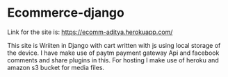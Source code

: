 # Ecommerce-django

 Link for the site is: https://ecomm-aditya.herokuapp.com/
 
 This site is Wriiten in Django with cart written with js using local storage of the device.
 I have make use of paytm payment gateway Api and facebook comments and share plugins in this.
 For hosting I make use of heroku and amazon s3 bucket for media files.
 
